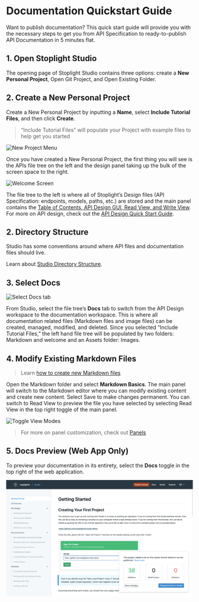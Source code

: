 # Documentation Quickstart Guide

Want to publish documentation? This quick start guide will provide you with the necessary steps to get you from API Specification to ready-to-publish API Documentation in 5 minutes flat.

## 1. Open Stoplight Studio

The opening page of Stoplight Studio contains three options: create a **New Personal Project**, Open Git Project, and Open Existing Folder.

## 2. Create a New Personal Project

Create a New Personal Project by inputting a **Name**, select **Include Tutorial Files**, and then click **Create**.

> “Include Tutorial Files” will populate your Project with example files to help get you started

![New Project Menu](../../assets/images/initial-onboarding-screen.png)

Once you have created a New Personal Project, the first thing you will see is the APIs file tree on the left and the design panel taking up the bulk of the screen space to the right.

![Welcome Screen](../../assets/images/panel-general.png)

The file tree to the left is where all of Stoplight’s Design files (API Specification: endpoints, models, paths, etc.) are stored and the main panel contains the [Table of Contents, API Design GUI, Read View, and Write View](../ui-overview.md). For more on API design, check out the [API Design Quick Start Guide](../Design-and-Modeling/01-getting-started.md).

## 2. Directory Structure

Studio has some conventions around where API files and documentation files should live.

Learn about [Studio Directory Structure](./02-directory-structure.md).

## 3. Select Docs

![Select Docs tab](../../assets/images/docs-tab-markdown-folder.png)

From Studio, select the file tree’s **Docs** tab to switch from the API Design workspace to the documentation workspace. This is where all documentation related files (Markdown files and image files) can be created, managed, modified, and deleted. Since you selected “Include Tutorial Files,” the left hand file tree will be populated by two folders: Markdown and welcome and an Assets folder: Images.

## 4. Modify Existing Markdown Files

> Learn [how to create new Markdown files](../Basics/02-working-with-files.md)

Open the Markdown folder and select **Markdown Basics**. The main panel will switch to the Markdown editor where you can modify existing content and create new content. Select Save to make changes permanent. You can switch to Read View to preview the file you have selected by selecting Read View in the top right toggle of the main panel.

![Toggle View Modes](../../assets/images/main-panel-view-toggle.png)

> For more on panel customization, check out [Panels](../ui-overview.md)

## 5. Docs Preview (Web App Only)

To preview your documentation in its entirety, select the **Docs** toggle in the top right of the web application.

![Docs Preview](../../assets/images/publishing.png)
